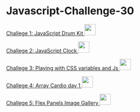 # Javascript-Challenge-30

<a href="https://github.com/Anafruiz/Javascript-Challenge-30/tree/master/Challenge%201"> Challege 1: JavaScript Drum Kit <img src="https://img.icons8.com/ios/50/000000/drum-set.png" width="30" height="30"/> </a>   

<a href="https://github.com/Anafruiz/Javascript-Challenge-30/tree/master/Challenge%202"> Challege 2: JavaScript Clock  <img src="https://img.icons8.com/pastel-glyph/64/000000/clock--v1.png" width="30" height="30"/></a>  

<a href="https://github.com/Anafruiz/Javascript-Challenge-30/tree/master/Challenge%203"> Challege 3: Playing with CSS variables and Js <img src="https://img.icons8.com/material-outlined/24/000000/css.png" width="30" height="30" /></a>  

<a href="https://github.com/Anafruiz/Javascript-Challenge-30/tree/master/Challenge%204"> Challege 4: Array Cardio day 1 <img src="https://img.icons8.com/dotty/80/000000/google-code.png" width="30" height="30" /></a>  

<a href="https://github.com/Anafruiz/Javascript-Challenge-30/tree/master/Challenge%205"> Challege 5: Flex Panels Image Gallery <img src="https://img.icons8.com/ios/50/000000/gallery.png" width="30" height="30" /></a>


